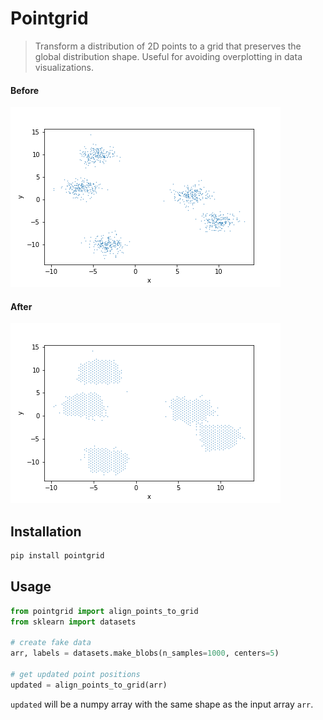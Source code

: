 # Pointgrid

> Transform a distribution of 2D points to a grid that preserves the global distribution shape. Useful for avoiding overplotting in data visualizations.

#### Before
![before](images/input.png 'before')

#### After
![after](images/output.png 'after')

## Installation

```bash
pip install pointgrid
```

## Usage

```python
from pointgrid import align_points_to_grid
from sklearn import datasets

# create fake data
arr, labels = datasets.make_blobs(n_samples=1000, centers=5)

# get updated point positions
updated = align_points_to_grid(arr)
```

`updated` will be a numpy array with the same shape as the input array `arr`.